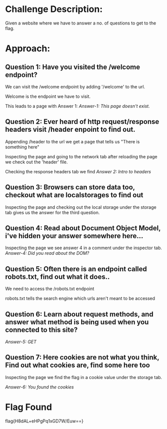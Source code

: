 # Challenge Description:
Given a website where we have to answer a no. of questions to get to the flag.
# Approach:
## Question 1: Have you visited the /welcome endpoint?

We can visit the /welcome endpoint by adding '/welcome' to the url.

Welcome is the endpoint we have to visit.

This leads to a page with Answer 1: _Answer-1: This page doesn't exist._

## Question 2: Ever heard of http request/response headers visit /header enpoint to find out.

Appending /header to the url we get a page that tells us "There is something here"

Inspecting the page and going to the network tab after reloading the page we check out the 'header' file.

Checking the response headers tab we find _Answer 2: Intro to headers_
## Question 3: Browsers can store data too, checkout what are localstorages to find out
Inspecting the page and checking out the local storage under the storage tab gives us the answer for the third question.


## Question 4: Read about Document Object Model, i've hidden your answer somewhere here...
Inspecting the page we see answer 4 in a comment under the inspector tab.
_Answer-4: Did you read about the DOM?_
## Question 5: Often there is an endpoint called robots.txt, find out what it does..
We need to access the /robots.txt endpoint

robots.txt tells the search engine which urls aren't meant to be accessed
## Question 6: Learn about request methods, and answer what method is being used when you connected to this site?
_Answer-5: GET_
## Question 7: Here cookies are not what you think, Find out what cookies are, find some here too 
Inspecting the page we find the flag in a cookie value under the storage tab.

_Answer-6: You found the cookies_
# Flag Found
flag{H8dAL+eHPgPq1xGD7W/Euw==}
